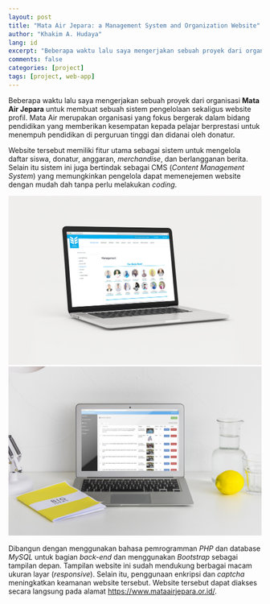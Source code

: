 ```yaml
---
layout: post
title: "Mata Air Jepara: a Management System and Organization Website"
author: "Khakim A. Hudaya"
lang: id
excerpt: "Beberapa waktu lalu saya mengerjakan sebuah proyek dari organisasi Mata Air Jepara untuk membuat sebuah sistem pengelolaan sekaligus website profil. Mata Air merupakan organisasi yang fokus bergerak dalam bidang pendidikan yang memberikan kesempatan kepada pelajar berprestasi untuk menempuh pendidikan di perguruan tinggi dan didanai oleh donatur."
comments: false
categories: [project]
tags: [project, web-app]
---
```


Beberapa waktu lalu saya mengerjakan sebuah proyek dari organisasi **Mata Air Jepara** untuk membuat sebuah sistem pengelolaan sekaligus website profil. Mata Air merupakan organisasi yang fokus bergerak dalam bidang pendidikan yang memberikan kesempatan kepada pelajar berprestasi untuk menempuh pendidikan di perguruan tinggi dan didanai oleh donatur.

Website tersebut memiliki fitur utama sebagai sistem untuk mengelola daftar siswa, donatur, anggaran, *merchandise*, dan berlangganan berita. Selain itu sistem ini juga bertindak sebagai CMS (*Content Management System*) yang memungkinkan pengelola dapat memenejemen website dengan mudah dah tanpa perlu melakukan *coding*.

<img src="/assets/img/blog/mataairjepara_001.jpg" title="Tangkapan layar untuk Halaman Tentang Kami - Aplikasi Mata Air Jepara" class="img">
<img src="/assets/img/blog/mataairjepara_002.jpg" title="Halaman untuk mengelola berita pada website Mata Air Jepara" class="img">

Dibangun dengan menggunakan bahasa pemrogramman *PHP* dan database *MySQL* untuk bagian *back-end* dan menggunakan *Bootstrap* sebagai tampilan depan. Tampilan website ini sudah mendukung berbagai macam ukuran layar (*responsive*). Selain itu, penggunaan enkripsi dan *captcha* meningkatkan keamanan website tersebut. Website tersebut dapat diakses secara langsung pada alamat <a href="https://www.mataairjepara.or.id/" target="_blank">https://www.mataairjepara.or.id/</a>. 

